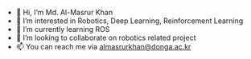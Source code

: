 - 👋 Hi, I’m Md. Al-Masrur Khan
- 👀 I’m interested in Robotics, Deep Learning, Reinforcement Learning
- 🌱 I’m currently learning ROS
- 💞️ I’m looking to collaborate on robotics related project
- 📫 You can reach me via almasrurkhan@donga.ac.kr

<!---
Masrur02/Masrur02 is a ✨ special ✨ repository because its `README.md` (this file) appears on your GitHub profile.
You can click the Preview link to take a look at your changes.
--->
